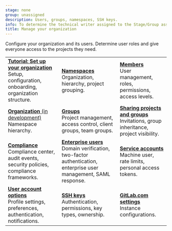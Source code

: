 ```yaml
---
stage: none
group: unassigned
description: Users, groups, namespaces, SSH keys.
info: To determine the technical writer assigned to the Stage/Group associated with this page, see https://handbook.gitlab.com/handbook/product/ux/technical-writing/#assignments
title: Manage your organization
---
```


Configure your organization and its users. Determine user roles
and give everyone access to the projects they need.

| | | |
|--|--|--|
| [**Tutorial: Set up your organization**](../tutorials/manage_user/_index.md)<br>Setup, configuration, onboarding, organization structure. | [**Namespaces**](../user/namespace/_index.md)<br>Organization, hierarchy, project grouping. | [**Members**](../user/project/members/index.md)<br>User management, roles, permissions, access levels. |
| [**Organization** (in development)](../user/organization/_index.md)<br>Namespace hierarchy. | [**Groups**](../user/group/_index.md)<br>Project management, access control, client groups, team groups. | [**Sharing projects and groups**](../user/project/members/sharing_projects_groups.md)<br>Invitations, group inheritance, project visibility. |
| [**Compliance**](../administration/compliance.md)<br>Compliance center, audit events, security policies, compliance frameworks. | [**Enterprise users**](../user/enterprise_user/_index.md)<br>Domain verification, two-factor authentication, enterprise user management, SAML response. | [**Service accounts**](../user/profile/service_accounts.md)<br>Machine user, rate limits, personal access tokens. |
| [**User account options**](../user/profile/index.md)<br>Profile settings, preferences, authentication, notifications. | [**SSH keys**](../user/ssh.md)<br>Authentication, permissions, key types, ownership. | [**GitLab.com settings**](../user/gitlab_com/_index.md)<br>Instance configurations. |
